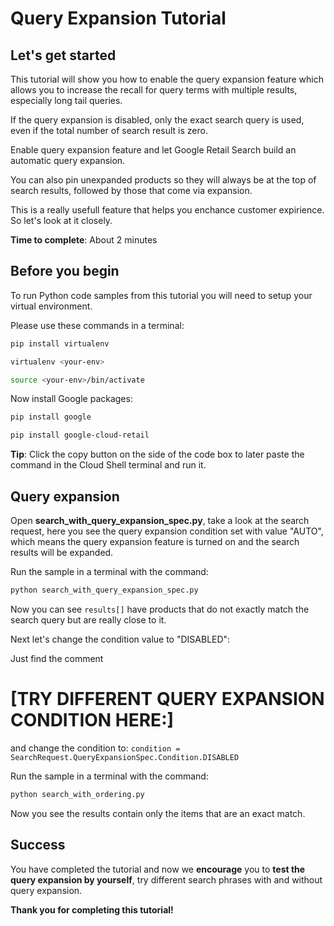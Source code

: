 # **Query Expansion Tutorial**

## Let's get started

This tutorial will show you how to enable the query expansion feature which allows you to increase the recall for query terms with multiple results,
especially long tail queries.

If the query expansion is disabled, only the exact search query is used, even if the total number of search result is zero.

Enable query expansion feature and let Google Retail Search build an automatic query expansion.

You can also pin unexpanded products so they will always be at the top of search results, followed by those that come via expansion.

This is a really usefull feature that helps you enchance customer expirience. So let's look at it closely.


**Time to complete**: About 2 minutes

## Before you begin

To run Python code samples from this tutorial you will need to setup your virtual environment.

Please use these commands in a terminal:
```bash
pip install virtualenv
```
```bash
virtualenv <your-env>
```
```bash
source <your-env>/bin/activate
```
Now install Google packages:
```bash
pip install google
```
```bash
pip install google-cloud-retail
```

**Tip**: Click the copy button on the side of the code box to later paste the command in the Cloud Shell terminal and run it.


## Query expansion

Open **search_with_query_expansion_spec.py**, take a look at the search request, here you see the query expansion condition set with value "AUTO",
which means the query expansion feature is turned on and the search results will be expanded.

Run the sample in a terminal with the command:
```bash
python search_with_query_expansion_spec.py
```

Now you can see ```results[]``` have products that do not exactly match the search query but are really close to it.

Next let's change the condition value to "DISABLED":

Just find the comment 

 # [TRY DIFFERENT QUERY EXPANSION CONDITION HERE:] 

and change the condition to: 
```condition = SearchRequest.QueryExpansionSpec.Condition.DISABLED```

Run the sample in a terminal with the command:
```bash
python search_with_ordering.py
```

Now you see the results contain only the items that are an exact match.

## Success 

You have completed the tutorial and now we **encourage** you to **test the query expansion by yourself**, try different search phrases with and without query expansion.

**Thank you for completing this tutorial!**
